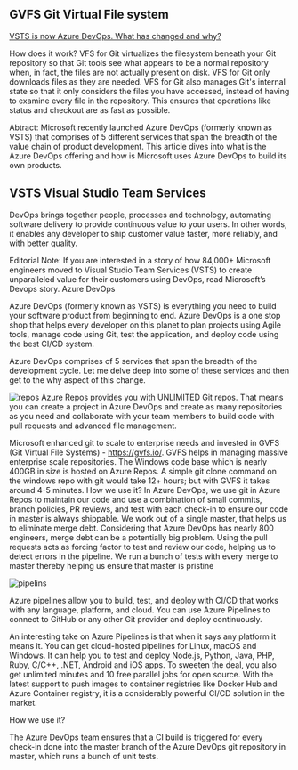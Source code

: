 
## GVFS Git Virtual File system



[VSTS is now Azure DevOps. What has changed and why?](https://www.dotnetcurry.com/devops/1473/vsts-azure-devops-change)

How does it work? VFS for Git virtualizes the filesystem beneath your Git repository so that Git tools see what appears to be a normal repository when, in fact, the files are not actually present on disk. VFS for Git only downloads files as they are needed.
VFS for Git also manages Git's internal state so that it only considers the files you have accessed, instead of having to examine every file in the repository. This ensures that operations like status and checkout are as fast as possible.

Abtract: Microsoft recently launched Azure DevOps (formerly known as VSTS) that comprises of 5 different services that span the breadth of the value chain of product development. This article dives into what is the Azure DevOps offering and how is Microsoft uses Azure DevOps to build its own products. 

## VSTS  Visual Studio Team Services

DevOps brings together people, processes and technology, automating software delivery to provide continuous value to your users. In other words, it enables any developer to ship customer value faster, more reliably, and with better quality.

Editorial Note: If you are interested in a story of how 84,000+ Microsoft engineers moved to Visual Studio Team Services (VSTS) to create unparalleled value for their customers using DevOps, read Microsoft’s Devops story.
Azure DevOps

Azure DevOps (formerly known as VSTS) is everything you need to build your software product from beginning to end. Azure DevOps is a one stop shop that helps every developer on this planet to plan projects using Agile tools, manage code using Git, test the application, and deploy code using the best CI/CD system.

Azure DevOps comprises of 5 services that span the breadth of the development cycle. Let me delve deep into some of these services and then get to the why aspect of this change.


![repos](https://github.com/ezahr/fail-fast-and-cheap/blob/master/pictures/repos-logo.png)
Azure Repos provides you with UNLIMITED Git repos. That means you can create a project in Azure DevOps and create as many repositories as you need and collaborate with your team members to build code with pull requests and advanced file management.

Microsoft enhanced git to scale to enterprise needs and invested in GVFS (Git Virtual File Systems) - https://gvfs.io/. GVFS helps in managing massive enterprise scale repositories. The Windows code base which is nearly 400GB in size is hosted on Azure Repos. A simple git clone command on the windows repo with git would take 12+ hours; but with GVFS it takes around 4-5 minutes.
How we use it? In Azure DevOps, we use git in Azure Repos to maintain our code and use a combination of small commits, branch policies, PR reviews, and test with each check-in to ensure our code in master is always shippable. We work out of a single master, that helps us to eliminate merge debt. Considering that Azure DevOps has nearly 800 engineers, merge debt can be a potentially big problem. Using the pull requests acts as forcing factor to test and review our code, helping us to detect errors in the pipeline.
We run a bunch of tests with every merge to master thereby helping us ensure that master is pristine


![pipelins](https://github.com/ezahr/fail-fast-and-cheap/blob/master/pictures/pipelines-logo.png)

Azure pipelines allow you to build, test, and deploy with CI/CD that works with any language, platform, and cloud. You can use Azure Pipelines to connect to GitHub or any other Git provider and deploy continuously.


An interesting take on Azure Pipelines is that when it says any platform it means it. You can get cloud-hosted pipelines for Linux, macOS and Windows. It can help you to test and deploy Node.js, Python, Java, PHP, Ruby, C/C++, .NET, Android and iOS apps. To sweeten the deal, you also get unlimited minutes and 10 free parallel jobs for open source. With the latest support to push images to container registries like Docker Hub and Azure Container registry, it is a considerably powerful CI/CD solution in the market.

How we use it?

The Azure DevOps team ensures that a CI build is triggered for every check-in done into the master branch of the Azure DevOps git repository in master, which runs a bunch of unit tests.
